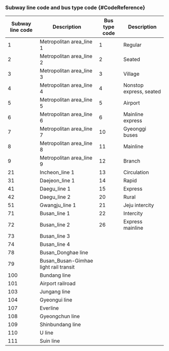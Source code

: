 ### Subway line code and bus type code {#CodeReference}

| Subway line code | Description          | Bus type code   | Description          |
|--------------|---------------|--------------|--------------|
| 1	           | Metropolitan area_line 1     | 1            | Regular          |
| 2            | Metropolitan area_line 2     | 2            | Seated          |
| 3            | Metropolitan area_line 3     | 3            | Village          |
| 4            | Metropolitan area_line 4     | 4            | Nonstop express, seated       |
| 5            | Metropolitan area_line 5     | 5            | Airport          |
| 6            | Metropolitan area_line 6     | 6            | Mainline express       |
| 7            | Metropolitan area_line 7     | 10           | Gyeonggi buses          |
| 8            | Metropolitan area_line 8     | 11           | Mainline          |
| 9            | Metropolitan area_line 9     | 12           | Branch          |
| 21           | Incheon_line 1       | 13           | Circulation          |
| 31           | Daejeon_line 1       | 14           | Rapid          |
| 41           | Daegu_line 1       | 15           | Express          |
| 42           | Daegu_line 2       | 20           | Rural        |
| 51           | Gwangju_line 1       | 21           | Jeju intercity       |
| 71           | Busan_line 1       | 22           | Intercity          |
| 72           | Busan_line 2       | 26           | Express mainline       |
| 73           | Busan_line 3       |              |              |
| 74           | Busan_line 4       |              |              |
| 78           | Busan_Donghae line       |              |              |
| 79           | Busan_Busan-Gimhae light rail transit |              |              |
| 100          | Bundang line           |              |              |
| 101          | Airport railroad         |              |              |
| 103          | Jungang line           |              |              |
| 104          | Gyeongui line           |              |              |
| 107          | Everline         |              |              |
| 108          | Gyeongchun line           |              |              |
| 109          | Shinbundang line         |              |              |
| 110          | U line      |              |              |
| 111          | Suin line          |              |              |
